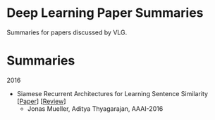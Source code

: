 # Deep Learning Paper Summaries

Summaries for papers discussed by VLG. 

# Summaries

2016

- Siamese Recurrent Architectures for Learning Sentence Similarity [[Paper](https://dl.acm.org/citation.cfm?id=3016291)] [[Review](https://github.com/vlgiitr/papers_we_read/blob/master/reviews/siamese.md)]
	- Jonas Mueller, Aditya Thyagarajan, AAAI-2016 